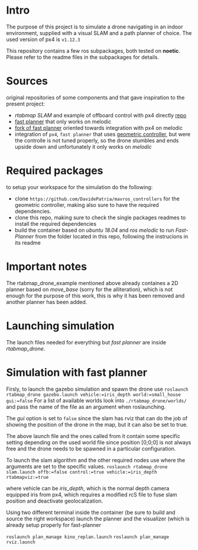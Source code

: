 # Intro

The purpose of this project is to simulate a drone navigating in an indoor environment, supplied with a visual SLAM and a path planner of choice.
The used version of px4 is `v1.12.3`

This repository contains a few ros subpackages, both tested on **noetic**.
Please refer to the readme files in the subpackages for details.

# Sources

original repositories of some components and that gave inspiration to the present project:

- *rtabmap SLAM* and example of offboard control with px4 directly [repo](`https://github.com/matlabbe/rtabmap_drone_example`)
- [fast planner](https://github.com/HKUST-Aerial-Robotics/Fast-Planner) that only works on melodic
- [fork of fast planner](https://github.com/mzahana/Fast-Planner) oriented towards integration with px4 on melodic
- integration of `px4`, `fast planner` that uses [geometric controller](https://github.com/Jaeyoung-Lim/mavros_controllers), but were the controlle is not tuned properly, so the drone stumbles and ends upside down and unfortunately it only works on *melodic*

# Required packages

to setup your workspace for the simulation do the following:

- clone `https://github.com/DavidePatria/mavros_controllers` for the geometric controller, making also sure to have the required dependencies.
- clone this repo, making sure to check the single packages readmes to install the required dependencies
- build the container based on *ubuntu 18.04* and *ros melodic* to run *Fast-Planner* from the folder located in this repo, following the instrucions in its readme


# Important notes

The rtabmap_drone_example mentioned above already containes a 2D planner based on *move_base* (sorry for the alliteration), which is not enough for the purpose of this work, this is why it has been removed and another planner has been added.


# Launching simulation

The launch files needed for everything but *fast planner* are inside *rtabmap_drone*. 

# Simulation with fast planner

Firsly, to launch the gazebo simulation and spawn the drone use
`roslaunch rtabmap_drone gazebo.launch vehicle:=iris_depth world:=small_house gui:=false`
For a list of available worlds look into `./rtabmap_drone/worlds/` and pass the name of the file as an argument when roslaunching.

The *gui* option is set to `false` since the slam has rviz that can do the job of showing the position of the drone in the map, but it can also be set to true.

The above launch file and the ones called from it contain some specific setting depending on the used world file since position [0;0;0] is not always free and the drone needs to be spawned in a particular configuration.

To launch the slam algorithm and the other required nodes use
where the arguments are set to the specific values.
`roslaunch rtabmap_drone slam.launch offb:=false control:=true vehicle:=iris_depth rtabmapviz:=true`

where vehicle can be *iris_depth*, which is the normal depth camera equipped iris from px4, which requires a modified rcS file to fuse slam position and deactivate geolocalization.

Using two different terminal inside the container (be sure to build and source the right workspace) launch the planner and the visualizer (which is already setup properly for fast-planner

`roslaunch plan_manage kino_replan.launch`
`roslaunch plan_manage rviz.launch`
